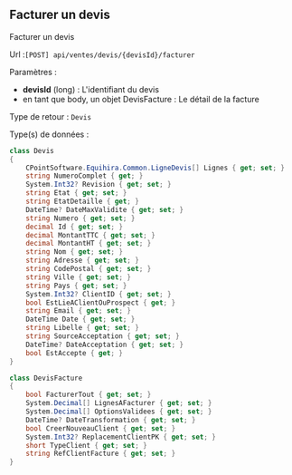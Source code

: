 ## <span id='facturer'>Facturer un devis</span>

Facturer un devis

Url :`[POST] api/ventes/devis/{devisId}/facturer`

Paramètres : 

- **devisId** (long) : L'identifiant du devis
- en tant que body, un objet DevisFacture : Le détail de la facture

Type de retour : `Devis`

Type(s) de données :

```csharp
class Devis
{
	CPointSoftware.Equihira.Common.LigneDevis[] Lignes { get; set; }
	string NumeroComplet { get; }
	System.Int32? Revision { get; set; }
	string Etat { get; set; }
	string EtatDetaille { get; }
	DateTime? DateMaxValidite { get; set; }
	string Numero { get; set; }
	decimal Id { get; set; }
	decimal MontantTTC { get; set; }
	decimal MontantHT { get; set; }
	string Nom { get; set; }
	string Adresse { get; set; }
	string CodePostal { get; set; }
	string Ville { get; set; }
	string Pays { get; set; }
	System.Int32? ClientID { get; set; }
	bool EstLieAClientOuProspect { get; }
	string Email { get; set; }
	DateTime Date { get; set; }
	string Libelle { get; set; }
	string SourceAcceptation { get; set; }
	DateTime? DateAcceptation { get; set; }
	bool EstAccepte { get; }
}

class DevisFacture
{
	bool FacturerTout { get; set; }
	System.Decimal[] LignesAFacturer { get; set; }
	System.Decimal[] OptionsValidees { get; set; }
	DateTime? DateTransformation { get; set; }
	bool CreerNouveauClient { get; set; }
	System.Int32? ReplacementClientPK { get; set; }
	short TypeClient { get; set; }
	string RefClientFacture { get; set; }
}

```

